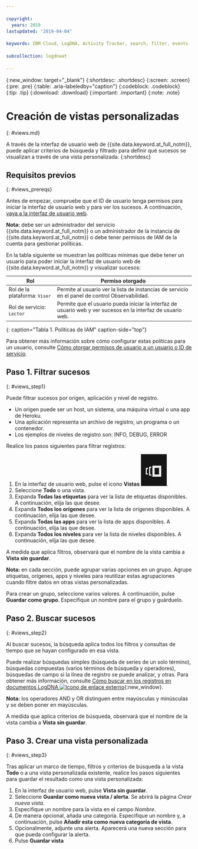```yaml
---

copyright:
  years: 2019
lastupdated: "2019-04-04"

keywords: IBM Cloud, LogDNA, Activity Tracker, search, filter, events

subcollection: logdnaat

---
```


{:new_window: target="_blank"}
{:shortdesc: .shortdesc}
{:screen: .screen}
{:pre: .pre}
{:table: .aria-labeledby="caption"}
{:codeblock: .codeblock}
{:tip: .tip}
{:download: .download}
{:important: .important}
{:note: .note}


# Creación de vistas personalizadas
{: #views.md}

A través de la interfaz de usuario web de {{site.data.keyword.at_full_notm}}, puede aplicar criterios de búsqueda y filtrado para definir qué sucesos se visualizan a través de una vista personalizada.
{:shortdesc}


## Requisitos previos
{: #views_prereqs}

Antes de empezar, compruebe que el ID de usuario tenga permisos para iniciar la interfaz de usuario web y para ver los sucesos. A continuación,
[vaya a la interfaz de usuario web](/docs/services/Activity-Tracker-with-LogDNA?topic=logdnaat-launch#launch).

**Nota:** debe ser un administrador del servicio {{site.data.keyword.at_full_notm}} o un administrador de la instancia de {{site.data.keyword.at_full_notm}} o debe tener permisos de IAM de la cuenta para gestionar políticas.

En la tabla siguiente se muestran las políticas mínimas que debe tener un usuario para poder iniciar la interfaz de usuario web de {{site.data.keyword.at_full_notm}} y visualizar sucesos:

| Rol                      | Permiso otorgado            |
|---------------------------|-------------------------------|  
| Rol de la plataforma: `Visor`     | Permite al usuario ver la lista de instancias de servicio en el panel de control Observabilidad. |
| Rol de servicio: `Lector`      | Permite que el usuario pueda iniciar la interfaz de usuario web y ver sucesos en la interfaz de usuario web.  |
{: caption="Tabla 1. Políticas de IAM" caption-side="top"} 

Para obtener más información sobre cómo configurar estas políticas para un usuario, consulte
[Cómo otorgar permisos de usuario a un usuario o ID de servicio](/docs/services/Activity-Tracker-with-LogDNA?topic=logdnaat-iam_view_events#iam_view_events).



## Paso 1. Filtrar sucesos
{: #views_step1}

Puede filtrar sucesos por origen, aplicación y nivel de registro. 

* Un origen puede ser un host, un sistema, una máquina virtual o una app de Heroku.
* Una aplicación representa un archivo de registro, un programa o un contenedor.
* Los ejemplos de niveles de registro son: INFO, DEBUG, ERROR

Realice los pasos siguientes para filtrar registros:

1. En la interfaz de usuario web, pulse el icono **Vistas** ![Icono Configuración](images/views.png "Icono Configuración").
2. Seleccione **Todo** o una vista.
3. Expanda **Todas las etiquetas** para ver la lista de etiquetas disponibles. A continuación, elija las que desee.
4. Expanda **Todos los orígenes** para ver la lista de orígenes disponibles. A continuación, elija las que desee.
5. Expanda **Todas las apps** para ver la lista de apps disponibles. A continuación, elija las que desee.
6. Expanda **Todos los niveles** para ver la lista de niveles disponibles. A continuación, elija las que desee.

A medida que aplica filtros, observará que el nombre de la vista cambia a **Vista sin guardar**.

**Nota:** en cada sección, puede agrupar varias opciones en un grupo. Agrupe etiquetas, orígenes, apps y niveles para reutilizar estas agrupaciones cuando filtre datos en otras vistas personalizadas.

Para crear un grupo, seleccione varios valores. A continuación, pulse **Guardar como grupo**. Especifique un nombre para el grupo y guárduelo.


## Paso 2. Buscar sucesos
{: #views_step2}

Al buscar sucesos, la búsqueda aplica todos los filtros y consultas de tiempo que se hayan configurado en esa vista.

Puede realizar búsquedas simples (búsqueda de series de un solo término), búsquedas compuestas (varios términos de búsqueda y operadores), búsquedas de campo si la línea de registro se puede analizar, y otras. Para obtener más información, consulte [Cómo buscar en los registros en documentos LogDNA ![Icono de enlace externo](../../icons/launch-glyph.svg "Icono de enlace externo")](https://docs.logdna.com/docs/search){:new_window}.

**Nota:** los operadores AND y OR distinguen entre mayúsculas y minúsculas y se deben poner en mayúsculas.

A medida que aplica criterios de búsqueda, observará que el nombre de la vista cambia a **Vista sin guardar**.



## Paso 3. Crear una vista personalizada
{: #views_step3}

Tras aplicar un marco de tiempo, filtros y criterios de búsqueda a la vista **Todo** o a una vista personalizada existente, realice los pasos siguientes para guardar el resultado como una vista personalizada:

1. En la interfaz de usuario web, pulse **Vista sin guardar**.
2. Seleccione **Guardar como nueva vista / alerta**. Se abrirá la página *Crear nueva vista*.
3. Especifique un nombre para la vista en el campo *Nombre*.
4. De manera opcional, añada una categoría. Especifique un nombre y, a continuación, pulse **Añadir esta como nueva categoría de vista**.
5. Opcionalmente, adjunte una alerta. Aparecerá una nueva sección para que pueda configurar la alerta.
6. Pulse **Guardar vista**




